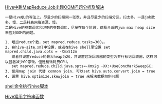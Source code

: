 [Hive中跑MapReduce Job出现OOM问题分析及解决](https://blog.csdn.net/oopsoom/article/details/41356251)
```
一是HiveQL的写法上，尽量少的扫描同一张表，并且尽量少的扫描分区。扫太多，一是job数多，慢，二是耗费网络资源，慢。
二是Hive的参数调优和JVM的参数调优，尽量在每个阶段，选择合适的jvm max heap size来应对OOM的问题。

1. 增加reduce个数，set mapred.reduce.tasks=300，。
2. 在hive-site.xml中设置，或者在hive shell里设置 set  mapred.child.java.opts = -Xmx512m
   或者只设置reduce的最大heap为2G，并设置垃圾回收器的类型为并行标记回收器，这样可以显著减少GC停顿，但是稍微耗费CPU。
   set mapred.reduce.child.java.opts=-Xmx2g -XX:+UseConcMarkSweepGC;
3. 使用map join 代替 common join. 可以set hive.auto.convert.join = true
4. 设置 hive.optimize.skewjoin = true 来解决数据倾斜问题
```

[shell命令执行hive脚本](https://blog.csdn.net/longshenlmj/article/details/50542683)

[Hive常用字符串函数](https://www.iteblog.com/archives/1639.html)
